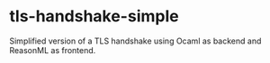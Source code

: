# tls-handshake-simple
Simplified version of a TLS handshake using Ocaml as backend and ReasonML as frontend.
